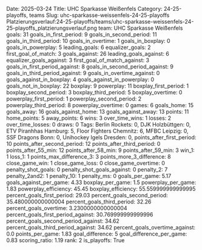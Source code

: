 Date: 2025-03-24
Title: UHC Sparkasse Weißenfels
Category: 24-25-playoffs, teams
Slug: uhc-sparkasse-weissenfels-24-25-playoffs
Platzierungsverlauf:24-25-playoffs/teams/uhc-sparkasse-weissenfels-24-25-playoffs_platzierungsverlauf.png
team: UHC Sparkasse Weißenfels
goals: 31
goals_in_first_period: 9
goals_in_second_period: 11
goals_in_third_period: 10
goals_in_overtime: 1
goals_in_boxplay: 0
goals_in_powerplay: 5
leading_goals: 6
equalizer_goals: 2
first_goal_of_match: 3
goals_against: 26
leading_goals_against: 6
equalizer_goals_against: 3
first_goal_of_match_against: 3
goals_in_first_period_against: 8
goals_in_second_period_against: 9
goals_in_third_period_against: 9
goals_in_overtime_against: 0
goals_against_in_boxplay: 4
goals_against_in_powerplay: 0
goals_not_in_boxplay: 22
boxplay: 9
powerplay: 11
boxplay_first_period: 1
boxplay_second_period: 3
boxplay_third_period: 5
boxplay_overtime: 0
powerplay_first_period: 1
powerplay_second_period: 2
powerplay_third_period: 8
powerplay_overtime: 0
games: 6
goals_home: 15
goals_away: 16
goals_against_home: 13
goals_against_away: 13
points: 11
home_points: 5
away_points: 6
wins: 3
over_time_wins: 1
losses: 2
over_time_losses: 0
draws: 0
Tags:  Berlin Rockets: 0,  DJK Holzbüttgen: 0,  ETV Piranhhas Hamburg: 5,  Floor Fighters Chemnitz: 6,  MFBC Leipzig: 0,  SSF Dragons Bonn: 0,  Unihockey Igels Dresden: 0,
points_after_first_period: 10
points_after_second_period: 12
points_after_third_period: 0
points_after_55_min: 12
points_after_58_min: 9
points_after_59_min: 3
win_1: 1
loss_1: 1
points_max_difference_3: 3
points_more_3_difference: 8
close_game_win: 1
close_game_loss: 0
close_game_overtime: 0
penalty_shot_goals: 0
penalty_shot_goals_against: 0
penalty_2: 7
penalty_2and2: 1
penalty_10: 1
penalty_ms: 0
goals_per_game: 5.17
goals_against_per_game: 4.33
boxplay_per_game: 1.5
powerplay_per_game: 1.83
powerplay_efficiency: 45.45
boxplay_efficiency: 55.559999999999995
percent_goals_first_period: 29.03
percent_goals_second_period: 35.480000000000004
percent_goals_third_period: 32.26
percent_goals_overtime: 3.2300000000000004
percent_goals_first_period_against: 30.769999999999996
percent_goals_second_period_against: 34.62
percent_goals_third_period_against: 34.62
percent_goals_overtime_against: 0.0
points_per_game: 1.83
goal_difference: 5
goal_difference_per_game: 0.83
scoring_ratio: 1.19
rank: 2
is_playoffs: True
